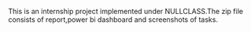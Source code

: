 This is an internship project implemented under NULLCLASS.The zip file consists of report,power bi dashboard and screenshots of tasks.
